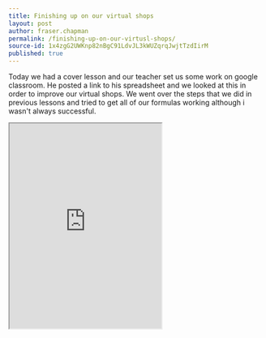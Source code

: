 ```yaml
---
title: Finishing up on our virtual shops
layout: post
author: fraser.chapman
permalink: /finishing-up-on-our-virtusl-shops/
source-id: 1x4zgG2UWKnp82nBgC91LdvJL3kWUZqrqJwjtTzdIirM
published: true
---
```

Today we had a cover lesson and our teacher set us some work on google classroom. He posted a link to his spreadsheet and we looked at this in order to improve our virtual shops.  We went over the steps that we did in previous lessons and tried to get all of our formulas working although i wasn't always successful.


<iframe height="405" width"720" src="https://docs.google.com/spreadsheets/d/e/2PACX-1vQ9DaK2N_6JoGS-U5iKs1uHiP3kqedyhypNMPQROehgkRb2Eivt2K61QAfctdmGsFy0wB2_0tcISl_O/pubhtml?widget=true&amp;headers=false"></iframe>
